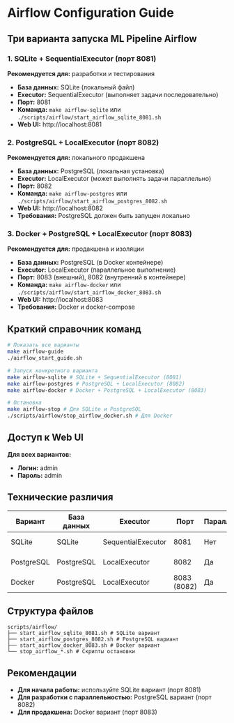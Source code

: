 # Airflow Configuration Guide

## Три варианта запуска ML Pipeline Airflow

### 1. SQLite + SequentialExecutor (порт 8081)
**Рекомендуется для:** разработки и тестирования
- **База данных:** SQLite (локальный файл)
- **Executor:** SequentialExecutor (выполняет задачи последовательно)
- **Порт:** 8081
- **Команда:** `make airflow-sqlite` или `./scripts/airflow/start_airflow_sqlite_8081.sh`
- **Web UI:** http://localhost:8081

### 2. PostgreSQL + LocalExecutor (порт 8082) 
**Рекомендуется для:** локального продакшена
- **База данных:** PostgreSQL (локальная установка)
- **Executor:** LocalExecutor (может выполнять задачи параллельно)
- **Порт:** 8082
- **Команда:** `make airflow-postgres` или `./scripts/airflow/start_airflow_postgres_8082.sh`
- **Web UI:** http://localhost:8082
- **Требования:** PostgreSQL должен быть запущен локально

### 3. Docker + PostgreSQL + LocalExecutor (порт 8083)
**Рекомендуется для:** продакшена и изоляции
- **База данных:** PostgreSQL (в Docker контейнере)
- **Executor:** LocalExecutor (параллельное выполнение)
- **Порт:** 8083 (внешний), 8082 (внутренний в контейнере)
- **Команда:** `make airflow-docker` или `./scripts/airflow/start_airflow_docker_8083.sh`
- **Web UI:** http://localhost:8083
- **Требования:** Docker и docker-compose

## Краткий справочник команд

```bash
# Показать все варианты
make airflow-guide
./airflow_start_guide.sh

# Запуск конкретного варианта
make airflow-sqlite # SQLite + SequentialExecutor (8081)
make airflow-postgres # PostgreSQL + LocalExecutor (8082) 
make airflow-docker # Docker + PostgreSQL + LocalExecutor (8083)

# Остановка
make airflow-stop # Для SQLite и PostgreSQL
./scripts/airflow/stop_airflow_docker.sh # Для Docker
```

## Доступ к Web UI

**Для всех вариантов:**
- **Логин:** admin
- **Пароль:** admin

## Технические различия

| Вариант | База данных | Executor | Порт | Параллельность | Использование |
|---------|------------|----------|------|----------------|---------------|
| SQLite | SQLite | SequentialExecutor | 8081 | Нет | Разработка, тесты |
| PostgreSQL | PostgreSQL | LocalExecutor | 8082 | Да | Локальный продакшн |
| Docker | PostgreSQL | LocalExecutor | 8083 (8082) | Да | Продакшн, изоляция |

## Структура файлов

```
scripts/airflow/
├── start_airflow_sqlite_8081.sh # SQLite вариант
├── start_airflow_postgres_8082.sh # PostgreSQL вариант 
├── start_airflow_docker_8083.sh # Docker вариант
└── stop_airflow_*.sh # Скрипты остановки
```

## Рекомендации

- **Для начала работы:** используйте SQLite вариант (порт 8081)
- **Для разработки с параллельностью:** PostgreSQL вариант (порт 8082)
- **Для продакшена:** Docker вариант (порт 8083)
